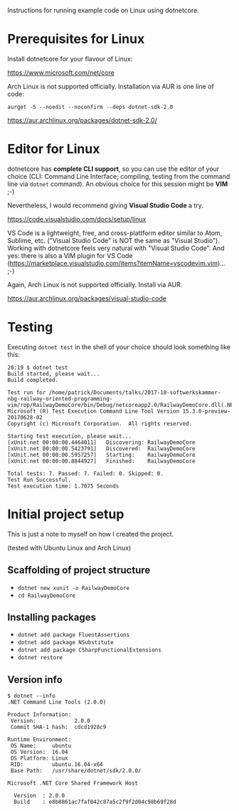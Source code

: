 Instructions for running example code on Linux using dotnetcore.

# Prerequisites for Linux

Install dotnetcore for your flavour of Linux:

https://www.microsoft.com/net/core

Arch Linux is not supported officially. Installation via AUR is one line of code:

`aurget -S --noedit --noconfirm --deps dotnet-sdk-2.0`

https://aur.archlinux.org/packages/dotnet-sdk-2.0/

# Editor for Linux

dotnetcore has **complete CLI support**, so you can use the editor of your choice (CLI: Command Line Interface; compiling, testing from the command line via `dotnet` command). An obvious choice for this session might be **VIM** ;-) 

Nevertheless, I would recommend giving **Visual Studio Code** a try. 

https://code.visualstudio.com/docs/setup/linux

VS Code is a lightweight, free, and cross-plattform editor similar to Atom, Sublime, etc. ("Visual Studio Code" is NOT the same as "Visual Studio"). Working with dotnetcore feels very natural with "Visual Studio Code". And yes: there is also a VIM plugin for VS Code (https://marketplace.visualstudio.com/items?itemName=vscodevim.vim)... ;-)

Again, Arch Linux is not supported officially. Install via AUR.

https://aur.archlinux.org/packages/visual-studio-code

# Testing

Executing `dotnet test` in the shell of your choice should look something like this:

```
20:19 $ dotnet test
Build started, please wait...
Build completed.

Test run for /home/patrick/Documents/talks/2017-10-softwerkskammer-nbg-railway-oriented-programming-vim/rop/RailwayDemoCore/bin/Debug/netcoreapp2.0/RailwayDemoCore.dll(.NETCoreApp,Version=v2.0)
Microsoft (R) Test Execution Command Line Tool Version 15.3.0-preview-20170628-02
Copyright (c) Microsoft Corporation.  All rights reserved.

Starting test execution, please wait...
[xUnit.net 00:00:00.4464011]   Discovering: RailwayDemoCore
[xUnit.net 00:00:00.5423791]   Discovered:  RailwayDemoCore
[xUnit.net 00:00:00.5957257]   Starting:    RailwayDemoCore
[xUnit.net 00:00:00.8844927]   Finished:    RailwayDemoCore

Total tests: 7. Passed: 7. Failed: 0. Skipped: 0.
Test Run Successful.
Test execution time: 1.7075 Seconds
```

# Initial project setup

This is just a note to myself on how I created the project.

(tested with Ubuntu Linux and Arch Linux)

## Scaffolding of project structure

- `dotnet new xunit -o RailwayDemoCore`
- `cd RailwayDemoCore`

## Installing packages

- `dotnet add package FluentAssertions`
- `dotnet add package NSubstitute`
- `dotnet add package CSharpFunctionalExtensions`
- `dotnet restore`

## Version info

```
$ dotnet --info
.NET Command Line Tools (2.0.0)

Product Information:
 Version:            2.0.0
 Commit SHA-1 hash:  cdcd1928c9

Runtime Environment:
 OS Name:     ubuntu
 OS Version:  16.04
 OS Platform: Linux
 RID:         ubuntu.16.04-x64
 Base Path:   /usr/share/dotnet/sdk/2.0.0/

Microsoft .NET Core Shared Framework Host

  Version  : 2.0.0
  Build    : e8b8861ac7faf042c87a5c2f9f2d04c98b69f28d
```